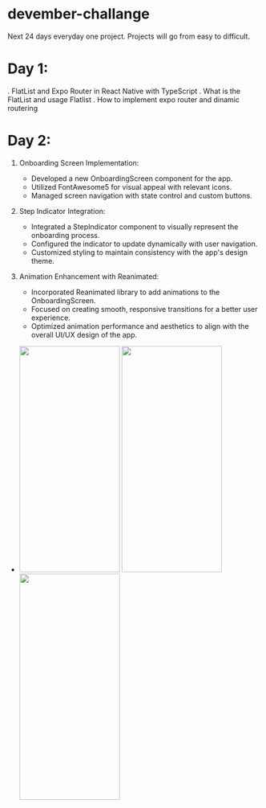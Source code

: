 # devember-challange
Next 24 days everyday one project. Projects will go from easy to difficult.

# Day 1: 
. FlatList and Expo Router in React Native with TypeScript
. What is the FlatList and usage Flatlist
. How to implement expo router and dinamic routering

# Day 2:
1. Onboarding Screen Implementation:
   - Developed a new OnboardingScreen component for the app.
   - Utilized FontAwesome5 for visual appeal with relevant icons.
   - Managed screen navigation with state control and custom buttons.

2. Step Indicator Integration:
   - Integrated a StepIndicator component to visually represent the onboarding process.
   - Configured the indicator to update dynamically with user navigation.
   - Customized styling to maintain consistency with the app's design theme.

3. Animation Enhancement with Reanimated:
   - Incorporated Reanimated library to add animations to the OnboardingScreen.
   - Focused on creating smooth, responsive transitions for a better user experience.
   - Optimized animation performance and aesthetics to align with the overall UI/UX design of the app.

-  <img src="https://github.com/mhndsbgyn/devember-challange/assets/43340372/427880e1-4d4b-42dd-8ec4-1a5284e212e9" width="200" height="450">   <img src="https://github.com/mhndsbgyn/devember-challange/assets/43340372/15594092-674b-4918-8bf7-ada6ba38aaaf" width="200" height="450"> <img src="https://github.com/mhndsbgyn/devember-challange/assets/43340372/de3702e7-98aa-44f9-bf9f-e410aa3dcbbc" width="200" height="450">
